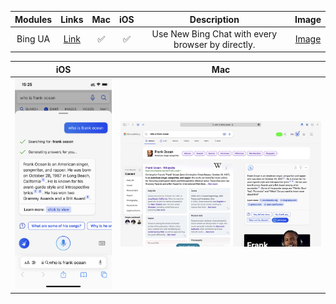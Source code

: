 |**Modules**|**Links**|**Mac**|**iOS**|**Description**|**Image**|
|:--:|:--:|:--:|:--:|:--:|:--:|
|Bing UA|[Link](https://raw.githubusercontent.com/Vinetan/Surge-Function-Module/main/Module/BingUA.sgmodule)|:white_check_mark: |:white_check_mark:|Use New Bing Chat with every browser by directly.|[Image](https://github.com/Vinetan/Surge-Function-Module/tree/main/Image/BingUA/BingUA.md)

| **iOS** | **Mac** |
|:-------:|:-------:|
|![](https://raw.githubusercontent.com/Vinetan/Surge-Function-Module/main/Image/BingUA/iOS.png "iOS")|![](https://raw.githubusercontent.com/Vinetan/Surge-Function-Module/main/Image/BingUA/Mac.jpeg "MacOS")|
